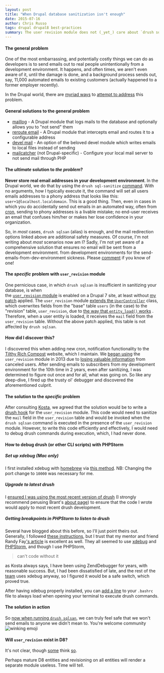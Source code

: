 ```yaml
---
layout: post
title: "When Drupal database sanitization isn't enough"
date: 2015-07-16
author: Chris Russo
tags: drupal drupal8 best-practices
summary: The user revision module does not (_yet_) care about `drush sqlsan`, and it should!
---
```


#### The general problem
One of the most embarrassing, and potentially costly things we can do as developers
is to send emails out to real people unintentionally from a development 
environment. It happens, and often times, we aren't even aware of it, until the damage
is done, and a background process sends out, say, 11,000 automated emails to
existing customers (actually happened to a former employer recently). 


 In the Drupal world, there are [myriad ways](https://github.com/chrisarusso/Tilthy-Rich-Compost-Website/commit/64a558e2)
  to [attempt to address](https://github.com/chrisarusso/Tilthy-Rich-Compost-Website/blob/master/scripts/sanitize.php) this problem. 
    
#### General solutions to the general problem
- [maillog](https://www.drupal.org/project/maillog) - A Drupal module that 
logs mails to the database and optionally allows you to "not send" them
- [reroute email](https://www.drupal.org/project/reroute_email) - A Drupal
module that intercepts email and routes it to a configurable address 
- [devel mail](https://api.drupal.org/api/devel/devel.mail.inc/7) - An 
option of the beloved devel module which writes emails to local files instead 
of sending
- [mailcatcher](http://mailcatcher.me/) (not Drupal-specific) - Configure your local mail server to not
 send mail through PHP

#### The _ultimate_ solution to _the problem_?
**Never store real email addresses in your development environment**. In the Drupal world, 
we do that by using the `drush sql-sanitize` 
 [command](http://drushcommands.com/drush-6x/sql/sql-sanitize). With no arguments,
  how I typically execute it, the command will set all users emails
  addresses to a phony address that looks like this: `user+1@localhost.localdomain`. 
  This is a good thing. Then, even in cases in which you do accidentally send out emails 
  in an automated way, often from [cron](https://www.drupal.org/cron), sending to phony addresses
  is a livable mistake; no end-user receives an email that confuses
  him/her or makes her lose confidence in your organization.
  
  So, in _most_ cases, `drush sqlsan` (alias) is enough, and the mail redirection
  options linked above are additional safety measures. Of course, I'm not
   writing about _most_ scenarios now am I? 
  Sadly, I'm not yet aware of a comprehensive solution that ensures no email will
   be sent from a development environment.
   from development environments for the send-emails-from-dev-environment
  sickness. Please [comment](#js-expander-trigger) if you know of one!
  
#### The _specific_ problem with `user_revision` module
One pernicious case, in which `drush sqlsan` is insufficient in sanitizing your 
database, is when  
  the [`user_revision` module](https://www.drupal.org/project/user_revision)
   is enabled on a Drupal 7 site, at least without [my patch](https://www.drupal.org/node/2534638) applied. The 
  `user_revision` module 
  [extends the `UserController`](http://cgit.drupalcode.org/user_revision/tree/user_revision.module?id=cce42174aec453e6652da8738e397df20b6f2cd0#n164) 
  class, which overwrites fields from the "base" table
                   `users` (in the case) to the "revision" table, `user_revision`, due to
    [the way that `entity_load()` works](http://cgit.drupalcode.org/drupal/tree/includes/entity.inc?h=7.x#n306) 
     . Therefore, when a user entity is loaded, it receives the `mail` field 
     from the `user_revision` table. Without the above patch applied, this table is not affected by `drush sqlsan`.


#### How did I discover this?
 I discovered this when adding new cron, notification functionality to the 
 [Tilthy Rich Compost](http://tilthyrichcompost.com) website, which I maintain. 
 We [began using](https://github.com/chrisarusso/Tilthy-Rich-Compost-Website/commit/fccc3f7387616510d512d3700639c5de3a560a1e) the `user_revision` 
 module in 2013 due to [losing valuable information](https://github.com/chrisarusso/Tilthy-Rich-Compost-Website/issues/29
) from canceled users. After sending emails to subscribers from my development
 environment for the 10th time in 2 years, even after sanitizing,
 I was determined to figure out once and for all, 
what was going on. So like any deep-dive, I fired up the trusty ol' debugger and 
 discovered the
aforementioned culprit. 

#### The solution to the _specific_ problem
After consulting [Kosta](/team/kosta-harlan/), we agreed 
that the solution would be to write a [drush hook](https://www.drupal.org/node/2534638) 
for the `user_revision` module. This code would need to sanitize
 the `mail` field in the `user_revision` table and would be invoked when the
 `drush sqlsan` command is executed in the presence of the `user_revision` 
 module. 
However, to write this code efficiently and effectively, I would need to debug drush commands
during execution, which, I had never done.

#### How to debug drush (or other CLI scripts) with PHPStorm  
    
##### Set up xdebug (Mac only)    
   I first installed xdebug with [homebrew](http://brew.sh/) via 
   [this method](http://antistatique.net/en/we/blog/2013/09/17/debugging-with-xdebug-and-phpstorm-on-macos-x).
   NB: Changing the port change to `10000` was necessary for me.
   
##### Upgrade to latest drush
I [ensured I was using the most recent version of drush](http://whaaat.com/installing-drush-8-using-composer) 
(I strongly recommend perusing Brant's [about page](http://whaaat.com/about)) to ensure that the code I wrote 
would apply to most recent drush development.

##### Getting breakpoints in PHPStorm to listen to drush

 Several have blogged about this before, so I'll just point theirs out. Generally,
 I followed 
 [these instructions](https://www.deeson.co.uk/labs/debugging-drupal-drush-real-time-phpstorm-and-xdebug),
 but I trust that my mentor and friend Randy Fay['s article](http://randyfay.com/content/remote-command-line-debugging-phpstorm-phpdrupal-including-drush)
 is excellent as well.
  They all
  seemed to use [xdebug](http://xdebug.org/) and [PHPStorm](https://www.jetbrains.com/phpstorm/),
  and though I use PHPStorm, 
  
>can't code without it
 
  as Kosta always says,
  I have been using ZendDebugger for years, with reasonable success.
    But, I had been dissatisfied of late, and the rest of 
    the [team](/team) uses xdebug anyway, so I figured it would be a safe switch, 
    which proved true.
    
 After having xdebug properly installed, 
you can [add a line](https://github.com/kostajh/dotfiles/blob/master/.bashrc#L85) 
to your `.bashrc` file to always load when opening your terminal to execute drush
commands.
  
  
#### The solution in action
So [now when running `drush sqlsan`](https://github.com/chrisarusso/Tilthy-Rich-Compost-Website/commit/cf8f04f65b9f782ebaaf84d4348043f5aeec8409), 
  we can truly feel safe that we won't send emails to anyone we didn't mean to. You're welcome community 
                                                                                <img src="http://www.emoji-cheat-sheet.com/graphics/emojis/wink.png" alt="winking emoji" class="emoji">

#### Will `user_revision` exist in D8?
It's not clear, though [some](https://www.drupal.org/sandbox/devpreview/2444961)
think [so](https://www.drupal.org/node/2336681).

Perhaps mature D8 entities and revisioning on all entities will render a separate 
module useless. Time will tell.

<!--
TODO:
- Comment on Lullabot's recommendation [pending]
- Schedule tweet calling out lullabot [pending]
- Consider making a local.settings.php template that comments out 
- Tweet
-->



